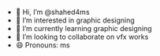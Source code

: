 - 👋 Hi, I’m @shahed4ms
- 👀 I’m interested in graphic designing
- 🌱 I’m currently learning graphic designing
- 💞️ I’m looking to collaborate on vfx works
- 😄 Pronouns: ms

<!---
shahed4ms/shahed4ms is a ✨ special ✨ repository because its `README.md` (this file) appears on your GitHub profile.
You can click the Preview link to take a look at your changes.
--->
